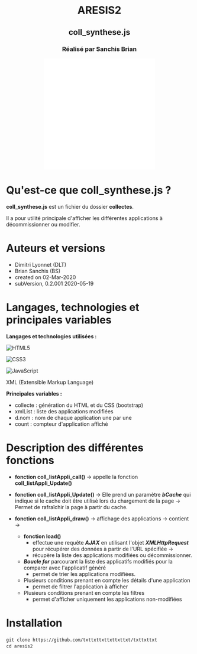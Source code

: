 <div  align="center">
<h1>ARESIS2</h1>
<h2>coll_synthese.js</h2>
<h3>Réalisé par Sanchis Brian</h3>

<picture>
  <source media="(max-width: 767px)" srcset="">
  <img align="center" alt="" src="/LOGO_SNCF_GROUPE_DEFONCE.png" width=300px>
</picture>

</div>

# Qu'est-ce que coll_synthese.js ?

**coll_synthese.js** est un fichier du dossier **collectes**.

Il a pour utilité principale d'afficher les différentes applications à décommissionner ou modifier.

# Auteurs et versions

- Dimitri Lyonnet (DLT)
- Brian Sanchis (BS)
- created on 02-Mar-2020
- subVersion, 0.2.001 2020-05-19

# Langages, technologies et principales variables

**Langages et technologies utilisées :**

![HTML5](https://img.shields.io/badge/HTML5%20-%23E34F26.svg?style=for-the-badge&logo=html5&logoColor=white) 

![CSS3](https://img.shields.io/badge/CSS%20-%231572B6.svg?style=for-the-badge&logo=css3&logoColor=white) 

![JavaScript](https://img.shields.io/badge/JavaScript%20-%23F7DF1E.svg?style=for-the-badge&logo=javascript&logoColor=black) 

XML (Extensible Markup Language)

**Principales variables :**

- collecte : génération du HTML et du CSS (bootstrap)
- xmlList : liste des applications modifiées
- d.nom : nom de chaque application une par une
- count : compteur d'application affiché

# Description des différentes fonctions

- **fonction coll_listAppli_call()** -> appelle la fonction **coll_listAppli_Update()**

- **fonction coll_listAppli_Update()** -> Elle prend un paramètre ***bCache*** qui indique si le cache doit être utilisé lors du chargement de la page -> Permet de rafraîchir la page à partir du cache.

- **fonction coll_listAppli_draw()** -> affichage des applications -> contient ->
	- **fonction load()**  
		- effectue une requête ***AJAX*** en utilisant l'objet ***XMLHttpRequest*** pour récupérer des données à partir de l'URL spécifiée -> 
		- récupère la liste des applications modifiées ou décommissionner.
	- ***Boucle for*** parcourant la liste des applicatifs modifiés pour la comparer avec l'applicatif généré 
		- permet de trier les applications modifiées.
	- Plusieurs conditions prenant en compte les détails d'une application 
		- permet de filtrer l'application à afficher
	- Plusieurs conditions prenant en compte les filtres 
		- permet d'afficher uniquement les applications non-modifiées

# Installation

``git clone https://github.com/txttxttxttxttxttxt/txttxttxt``
<br>
``cd aresis2``

